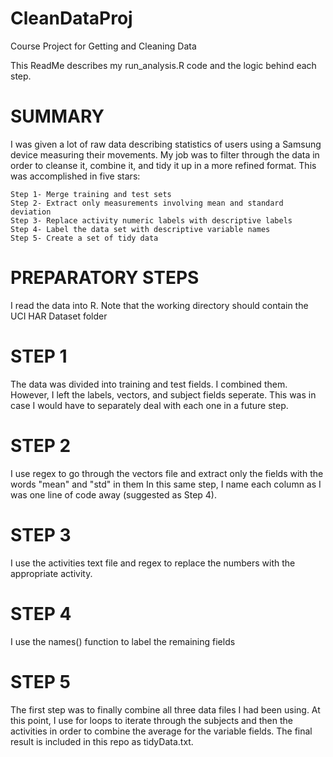 # CleanDataProj
Course Project for Getting and Cleaning Data

This ReadMe describes my run_analysis.R code and the logic behind each step. 

# SUMMARY
I was given a lot of raw data describing statistics of users using a Samsung device measuring their movements. 
My job was to filter through the data in order to cleanse it, combine it, and tidy it up in a more refined format. 
This was accomplished in five stars:

	Step 1- Merge training and test sets
	Step 2- Extract only measurements involving mean and standard deviation
	Step 3- Replace activity numeric labels with descriptive labels
	Step 4- Label the data set with descriptive variable names
	Step 5- Create a set of tidy data
	
# PREPARATORY STEPS
I read the data into R. Note that the working directory should contain the UCI HAR Dataset folder

# STEP 1
The data was divided into training and test fields. I combined them. However, I left the labels, vectors, and subject fields seperate. 
This was in case I would have to separately deal with each one in a future step. 

# STEP 2
I use regex to go through the vectors file and extract only the fields with the words "mean" and "std" in them 
In this same step, I name each column as I was one line of code away (suggested as Step 4).

# STEP 3
I use the activities text file and regex to replace the numbers with the appropriate activity. 

# STEP 4
I use the names() function to label the remaining fields

# STEP 5
The first step was to finally combine all three data files I had been using. At this point, I use for loops
to iterate through the subjects and then the activities in order to combine the average for the variable fields. 
The final result is included in this repo as tidyData.txt.  


